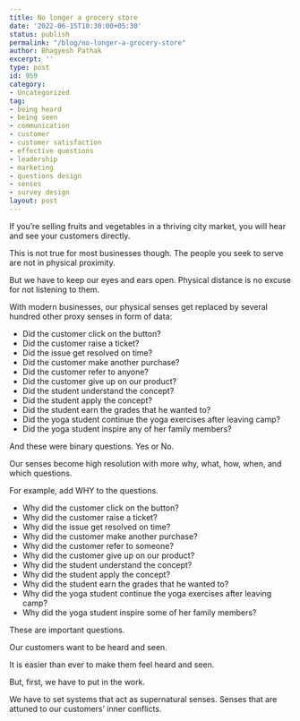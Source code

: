 ```yaml
---
title: No longer a grocery store
date: '2022-06-15T10:30:00+05:30'
status: publish
permalink: "/blog/no-longer-a-grocery-store"
author: Bhagyesh Pathak
excerpt: ''
type: post
id: 959
category:
- Uncategorized
tag:
- being heard
- being seen
- communication
- customer
- customer satisfaction
- effective questions
- leadership
- marketing
- questions design
- senses
- survey design
layout: post
---
```


If you’re selling fruits and vegetables in a thriving city market, you will hear and see your customers directly.

This is not true for most businesses though. The people you seek to serve are not in physical proximity.

But we have to keep our eyes and ears open. Physical distance is no excuse for not listening to them.

With modern businesses, our physical senses get replaced by several hundred other proxy senses in form of data:

- Did the customer click on the button?
- Did the customer raise a ticket?
- Did the issue get resolved on time?
- Did the customer make another purchase?
- Did the customer refer to anyone?
- Did the customer give up on our product?
- Did the student understand the concept?
- Did the student apply the concept?
- Did the student earn the grades that he wanted to?
- Did the yoga student continue the yoga exercises after leaving camp?
- Did the yoga student inspire any of her family members?

And these were binary questions. Yes or No.

Our senses become high resolution with more why, what, how, when, and which questions.

For example, add WHY to the questions.

- Why did the customer click on the button?
- Why did the customer raise a ticket?
- Why did the issue get resolved on time?
- Why did the customer make another purchase?
- Why did the customer refer to someone?
- Why did the customer give up on our product?
- Why did the student understand the concept?
- Why did the student apply the concept?
- Why did the student earn the grades that he wanted to?
- Why did the yoga student continue the yoga exercises after leaving camp?
- Why did the yoga student inspire some of her family members?

These are important questions.

Our customers want to be heard and seen.

It is easier than ever to make them feel heard and seen.

But, first, we have to put in the work.

We have to set systems that act as supernatural senses. Senses that are attuned to our customers’ inner conflicts.